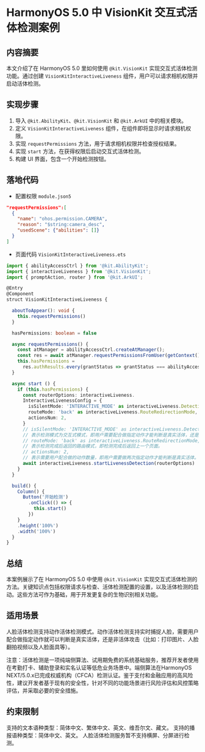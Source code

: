 # HarmonyOS 5.0 中 VisionKit 交互式活体检测案例

## 内容摘要
本文介绍了在 HarmonyOS 5.0 里如何使用 `@kit.VisionKit` 实现交互式活体检测功能。通过创建 `VisionKitInteractiveLiveness` 组件，用户可以请求相机权限并启动活体检测。

## 实现步骤
1. 导入 `@kit.AbilityKit`、`@kit.VisionKit` 和 `@kit.ArkUI` 中的相关模块。
2. 定义 `VisionKitInteractiveLiveness` 组件，在组件即将显示时请求相机权限。
3. 实现 `requestPermissions` 方法，用于请求相机权限并检查授权结果。
4. 实现 `start` 方法，在获得权限后启动交互式活体检测。
5. 构建 UI 界面，包含一个开始检测按钮。

## 落地代码

- 配置权限 `module.json5`

```json
"requestPermissions":[
  {
    "name": "ohos.permission.CAMERA",
    "reason": "$string:camera_desc",
    "usedScene": {"abilities": []}
  }
]
```

- 页面代码 `VisionKitInteractiveLiveness.ets`

```typescript
import { abilityAccessCtrl } from '@kit.AbilityKit'; 
import { interactiveLiveness } from '@kit.VisionKit'; 
import { promptAction, router } from '@kit.ArkUI'; 

@Entry 
@Component 
struct VisionKitInteractiveLiveness { 

  aboutToAppear(): void { 
    this.requestPermissions() 
  } 

  hasPermissions: boolean = false 

  async requestPermissions() { 
    const atManager = abilityAccessCtrl.createAtManager(); 
    const res = await atManager.requestPermissionsFromUser(getContext(), ['ohos.permission.CAMERA']) 
    this.hasPermissions = 
      res.authResults.every(grantStatus => grantStatus === abilityAccessCtrl.GrantStatus.PERMISSION_GRANTED) 
  } 

  async start () { 
    if (this.hasPermissions) { 
      const routerOptions: interactiveLiveness.
      InteractiveLivenessConfig = { 
        isSilentMode: 'INTERACTIVE_MODE' as interactiveLiveness.DetectionMode, 
        routeMode: 'back' as interactiveLiveness.RouteRedirectionMode, 
        actionsNum: 2, 
      } 
      // isSilentMode: 'INTERACTIVE_MODE' as interactiveLiveness.DetectionMode, 
      // 表示检测模式为交互式模式，即用户需要配合做指定动作才能判断是真实活体，还是非活体攻击。
      // routeMode: 'back' as interactiveLiveness.RouteRedirectionMode, 
      // 表示检测完成后返回的路由模式，即检测完成后返回上一个页面。
      // actionsNum: 2, 
      // 表示需要用户配合做的动作数量，即用户需要做两次指定动作才能判断是真实活体。
      await interactiveLiveness.startLivenessDetection(routerOptions) 
    } 
  } 

  build() { 
    Column() { 
      Button('开始检测') 
        .onClick(() => { 
          this.start() 
        }) 
    } 
    .height('100%') 
    .width('100%') 
  } 
} 
```

## 总结
本案例展示了在 HarmonyOS 5.0 中使用 `@kit.VisionKit` 实现交互式活体检测的方法。关键知识点包括权限请求与检查、活体检测配置的设置，以及活体检测的启动。这些方法可作为基础，用于开发更复杂的生物识别相关功能。

## 适用场景

人脸活体检测支持动作活体检测模式。动作活体检测支持实时捕捉人脸，需要用户配合做指定动作就可以判断是真实活体，还是非活体攻击（比如：打印图片、人脸翻拍视频以及人脸面具等）。

注意：活体检测是一项纯端侧算法、试用期免费的系统基础服务，推荐开发者使用在考勤打卡、辅助登录和实名认证等低危业务场景中。端侧算法在HarmonyOS NEXT/5.0.x已完成权威机构（CFCA）检测认证。鉴于支付和金融应用的高风险性，建议开发者基于现有的安全性，针对不同的功能场景进行风险评估和风控策略评估，并采取必要的安全措施。

## 约束限制
支持的文本语种类型：简体中文、繁体中文、英文、维吾尔文、藏文。
支持的播报语种类型：简体中文、英文。
人脸活体检测服务暂不支持横屏、分屏进行检测。